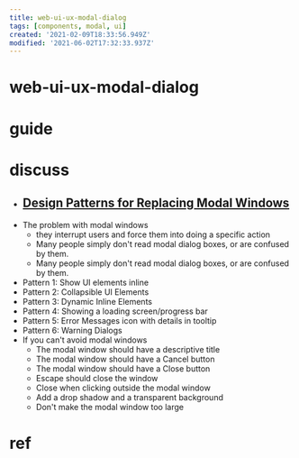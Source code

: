 ```yaml
---
title: web-ui-ux-modal-dialog
tags: [components, modal, ui]
created: '2021-02-09T18:33:56.949Z'
modified: '2021-06-02T17:32:33.937Z'
---
```


# web-ui-ux-modal-dialog

# guide

# discuss

- ## [Design Patterns for Replacing Modal Windows](https://community.appway.com/screen/kb/article/design-patterns-for-replacing-modal-windows-1482810903553)
- The problem with modal windows
  - they interrupt users and force them into doing a specific action
  - Many people simply don't read modal dialog boxes, or are confused by them.
  - Many people simply don't read modal dialog boxes, or are confused by them.
- Pattern 1: Show UI elements inline
- Pattern 2: Collapsible UI Elements
- Pattern 3: Dynamic Inline Elements
- Pattern 4: Showing a loading screen/progress bar
- Pattern 5: Error Messages icon with details in tooltip 
- Pattern 6: Warning Dialogs
- If you can't avoid modal windows
  - The modal window should have a descriptive title
  - The modal window should have a Cancel button
  - The modal window should have a Close button
  - Escape should close the window
  - Close when clicking outside the modal window
  - Add a drop shadow and a transparent background
  - Don't make the modal window too large

# ref
